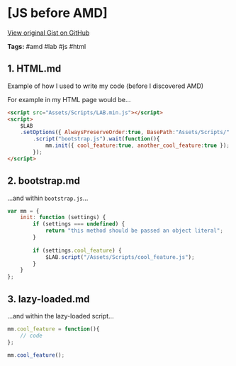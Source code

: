 # [JS before AMD] 

[View original Gist on GitHub](https://gist.github.com/Integralist/2385187)

**Tags:** #amd #lab #js #html

## 1. HTML.md

Example of how I used to write my code (before I discovered AMD)

For example in my HTML page would be… 

```html
<script src="Assets/Scripts/LAB.min.js"></script>
<script>
	$LAB
	.setOptions({ AlwaysPreserveOrder:true, BasePath:"Assets/Scripts/" })
		.script("bootstrap.js").wait(function(){
			mm.init({ cool_feature:true, another_cool_feature:true });
		});
</script>
```

## 2. bootstrap.md

…and within `bootstrap.js`… 

```js
var mm = {
	init: function (settings) {
		if (settings === undefined) {
			return "this method should be passed an object literal";
		}
		
		if (settings.cool_feature) {
			$LAB.script("/Assets/Scripts/cool_feature.js");
		}
	}
};
```

## 3. lazy-loaded.md

…and within the lazy-loaded script… 

```js
mm.cool_feature = function(){
	// code
};

mm.cool_feature();
```

